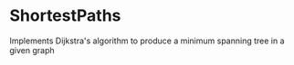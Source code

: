 # ShortestPaths
Implements Dijkstra's algorithm to produce a minimum spanning tree in a given graph
